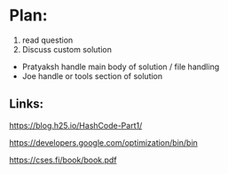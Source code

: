 # Plan:

1. read question
2. Discuss custom solution
 - Pratyaksh handle main body of solution / file handling
 - Joe handle or tools section of solution

## Links:
https://blog.h25.io/HashCode-Part1/

https://developers.google.com/optimization/bin/bin

https://cses.fi/book/book.pdf
